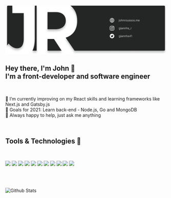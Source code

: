 [![Banner](./banner.png "John Roussos")](https://johnroussos.me)

## Hey there, I'm John 👋 <br/> I'm a front-developer and software engineer

<br />

🌱 I’m currently improving on my React skills and learning frameworks like Next.js and Gatsby.js <br />
🥅 Goals for 2021: Learn back-end - Node.js, Go and MongoDB <br />
💬 Always happy to help, just ask me anything <br />

<br/>

## Tools & Technologies 🔧 

<br />

![](https://img.shields.io/badge/ReactJS-informational?style=flat&logo=React&logoColor=white&color=61DAFB)
![](https://img.shields.io/badge/JavaScript-informational?style=flat&logo=javascript&logoColor=white&color=F7DF1E)
![](https://img.shields.io/badge/HTML5-informational?style=flat&logo=HTML5&logoColor=white&color=E34F26)
![](https://img.shields.io/badge/CSS3-informational?style=flat&logo=CSS3&logoColor=white&color=1572B6)
![](https://img.shields.io/badge/Firebase-informational?style=flat&logo=Firebase&logoColor=white&color=FFCA28)
![](https://img.shields.io/badge/Sass-informational?style=flat&logo=Sass&logoColor=white&color=CC6699)
![](https://img.shields.io/badge/Python-informational?style=flat&logo=python&logoColor=white&color=3776AB)
![](https://img.shields.io/badge/C%20Language-informational?style=flat&logo=C&logoColor=white&color=A8B9CC)
![](https://img.shields.io/badge/Node.js-informational?style=flat&logo=Node.js&logoColor=white&color=339933)
![](https://img.shields.io/badge/Visual%20Studio%20Code-informational?style=flat&logo=Visual%20Studio%20Code&logoColor=white&color=007ACC)
![](https://img.shields.io/badge/Figma-informational?style=flat&logo=Figma&logoColor=white&color=F24E1E)


<br />
<br />
<br />

<img align="left" alt="Github Stats" src="https://github-readme-stats.vercel.app/api?username=jroussos&show_icons=true&hide_border=true&hide=stars&bg_color=242525&text_color=fff&title_color=dedede&icon_color=dedede"/>

[instagram]: https://www.instagram.com/giannhs_r
[twitter]: https://twitter.com/giannhs41
[facebook]: https://www.facebook.com/giannhs.roussos.s


<!--
**JRoussos/JRoussos** is a ✨ _special_ ✨ repository because its `README.md` (this file) appears on your GitHub profile.

Here are some ideas to get you started:

- 🔭 I’m currently working on ...
- 🌱 I’m currently learning ...
- 👯 I’m looking to collaborate on ...
- 🤔 I’m looking for help with ...
- 💬 Ask me about ...
- 📫 How to reach me: ...
- 😄 Pronouns: ...
- ⚡ Fun fact: ...
-->
